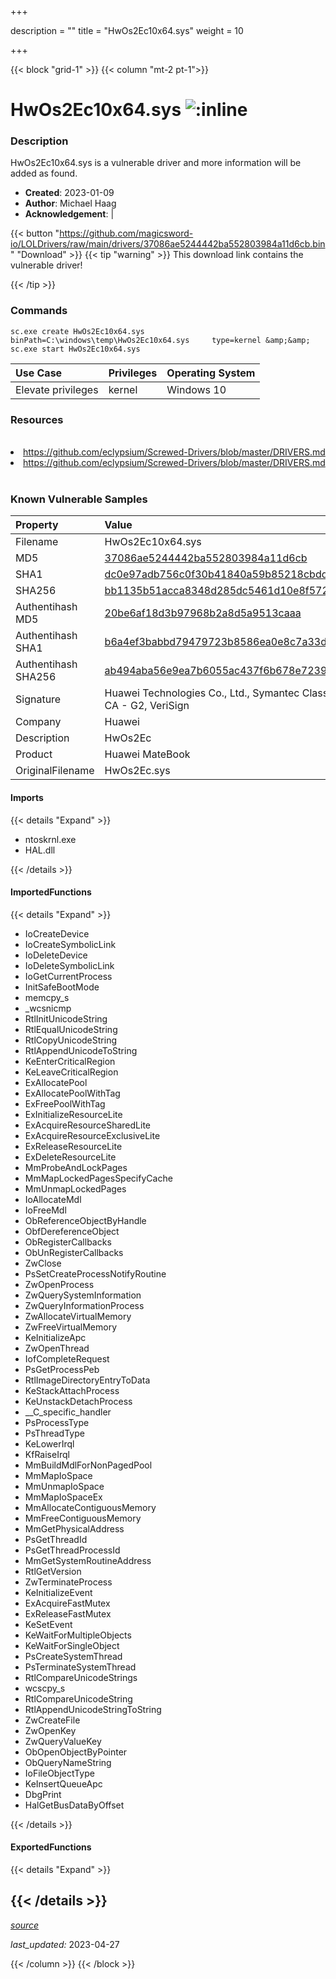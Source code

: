 +++

description = ""
title = "HwOs2Ec10x64.sys"
weight = 10

+++


{{< block "grid-1" >}}
{{< column "mt-2 pt-1">}}


# HwOs2Ec10x64.sys ![:inline](/images/twitter_verified.png) 


### Description

HwOs2Ec10x64.sys is a vulnerable driver and more information will be added as found.

- **Created**: 2023-01-09
- **Author**: Michael Haag
- **Acknowledgement**:  | [](https://twitter.com/)

{{< button "https://github.com/magicsword-io/LOLDrivers/raw/main/drivers/37086ae5244442ba552803984a11d6cb.bin" "Download" >}}
{{< tip "warning" >}}
This download link contains the vulnerable driver!

{{< /tip >}}

### Commands

```
sc.exe create HwOs2Ec10x64.sys binPath=C:\windows\temp\HwOs2Ec10x64.sys     type=kernel &amp;&amp; sc.exe start HwOs2Ec10x64.sys
```

| Use Case | Privileges | Operating System | 
|:---- | ---- | ---- |
| Elevate privileges | kernel | Windows 10 |

### Resources
<br>
<li><a href=" https://github.com/eclypsium/Screwed-Drivers/blob/master/DRIVERS.md"> https://github.com/eclypsium/Screwed-Drivers/blob/master/DRIVERS.md</a></li>
<li><a href="https://github.com/eclypsium/Screwed-Drivers/blob/master/DRIVERS.md">https://github.com/eclypsium/Screwed-Drivers/blob/master/DRIVERS.md</a></li>
<br>

### Known Vulnerable Samples

| Property           | Value |
|:-------------------|:------|
| Filename           | HwOs2Ec10x64.sys |
| MD5                | [37086ae5244442ba552803984a11d6cb](https://www.virustotal.com/gui/file/37086ae5244442ba552803984a11d6cb) |
| SHA1               | [dc0e97adb756c0f30b41840a59b85218cbdd198f](https://www.virustotal.com/gui/file/dc0e97adb756c0f30b41840a59b85218cbdd198f) |
| SHA256             | [bb1135b51acca8348d285dc5461d10e8f57260e7d0c8cc4a092734d53fc40cbc](https://www.virustotal.com/gui/file/bb1135b51acca8348d285dc5461d10e8f57260e7d0c8cc4a092734d53fc40cbc) |
| Authentihash MD5   | [20be6af18d3b97968b2a8d5a9513caaa](https://www.virustotal.com/gui/search/authentihash%253A20be6af18d3b97968b2a8d5a9513caaa) |
| Authentihash SHA1  | [b6a4ef3babbd79479723b8586ea0e8c7a33d1661](https://www.virustotal.com/gui/search/authentihash%253Ab6a4ef3babbd79479723b8586ea0e8c7a33d1661) |
| Authentihash SHA256| [ab494aba56e9ea7b6055ac437f6b678e7239b0fda54bf28019480565a098a6e3](https://www.virustotal.com/gui/search/authentihash%253Aab494aba56e9ea7b6055ac437f6b678e7239b0fda54bf28019480565a098a6e3) |
| Signature         | Huawei Technologies Co., Ltd., Symantec Class 3 Extended Validation Code Signing CA - G2, VeriSign   |
| Company           | Huawei |
| Description       | HwOs2Ec |
| Product           | Huawei MateBook |
| OriginalFilename  | HwOs2Ec.sys |


#### Imports
{{< details "Expand" >}}
* ntoskrnl.exe
* HAL.dll

{{< /details >}}
#### ImportedFunctions
{{< details "Expand" >}}
* IoCreateDevice
* IoCreateSymbolicLink
* IoDeleteDevice
* IoDeleteSymbolicLink
* IoGetCurrentProcess
* InitSafeBootMode
* memcpy_s
* _wcsnicmp
* RtlInitUnicodeString
* RtlEqualUnicodeString
* RtlCopyUnicodeString
* RtlAppendUnicodeToString
* KeEnterCriticalRegion
* KeLeaveCriticalRegion
* ExAllocatePool
* ExAllocatePoolWithTag
* ExFreePoolWithTag
* ExInitializeResourceLite
* ExAcquireResourceSharedLite
* ExAcquireResourceExclusiveLite
* ExReleaseResourceLite
* ExDeleteResourceLite
* MmProbeAndLockPages
* MmMapLockedPagesSpecifyCache
* MmUnmapLockedPages
* IoAllocateMdl
* IoFreeMdl
* ObReferenceObjectByHandle
* ObfDereferenceObject
* ObRegisterCallbacks
* ObUnRegisterCallbacks
* ZwClose
* PsSetCreateProcessNotifyRoutine
* ZwOpenProcess
* ZwQuerySystemInformation
* ZwQueryInformationProcess
* ZwAllocateVirtualMemory
* ZwFreeVirtualMemory
* KeInitializeApc
* ZwOpenThread
* IofCompleteRequest
* PsGetProcessPeb
* RtlImageDirectoryEntryToData
* KeStackAttachProcess
* KeUnstackDetachProcess
* __C_specific_handler
* PsProcessType
* PsThreadType
* KeLowerIrql
* KfRaiseIrql
* MmBuildMdlForNonPagedPool
* MmMapIoSpace
* MmUnmapIoSpace
* MmMapIoSpaceEx
* MmAllocateContiguousMemory
* MmFreeContiguousMemory
* MmGetPhysicalAddress
* PsGetThreadId
* PsGetThreadProcessId
* MmGetSystemRoutineAddress
* RtlGetVersion
* ZwTerminateProcess
* KeInitializeEvent
* ExAcquireFastMutex
* ExReleaseFastMutex
* KeSetEvent
* KeWaitForMultipleObjects
* KeWaitForSingleObject
* PsCreateSystemThread
* PsTerminateSystemThread
* RtlCompareUnicodeStrings
* wcscpy_s
* RtlCompareUnicodeString
* RtlAppendUnicodeStringToString
* ZwCreateFile
* ZwOpenKey
* ZwQueryValueKey
* ObOpenObjectByPointer
* ObQueryNameString
* IoFileObjectType
* KeInsertQueueApc
* DbgPrint
* HalGetBusDataByOffset

{{< /details >}}
#### ExportedFunctions
{{< details "Expand" >}}

{{< /details >}}
-----



[*source*](https://github.com/magicsword-io/LOLDrivers/tree/main/yaml/hwos2ec10x64.yaml)

*last_updated:* 2023-04-27








{{< /column >}}
{{< /block >}}
